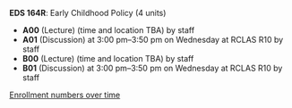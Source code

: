 **EDS 164R**: Early Childhood Policy (4 units)

- **A00** (Lecture) (time and location TBA) by staff
- **A01** (Discussion) at 3:00 pm–3:50 pm on Wednesday at RCLAS R10 by staff
- **B00** (Lecture) (time and location TBA) by staff
- **B01** (Discussion) at 3:00 pm–3:50 pm on Wednesday at RCLAS R10 by staff

[Enrollment numbers over time](./EDS164R.tsv)

